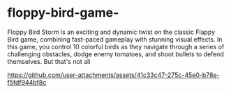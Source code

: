 # floppy-bird-game-
Floppy Bird Storm is an exciting and dynamic twist on the classic Flappy Bird game, combining fast-paced gameplay with stunning visual effects. In this game, you control 10 colorful birds as they navigate through a series of challenging obstacles, dodge enemy tomatoes, and shoot bullets to defend themselves. But that's not all



https://github.com/user-attachments/assets/41c33c47-275c-45e0-b78e-f5fdf944bf8c

